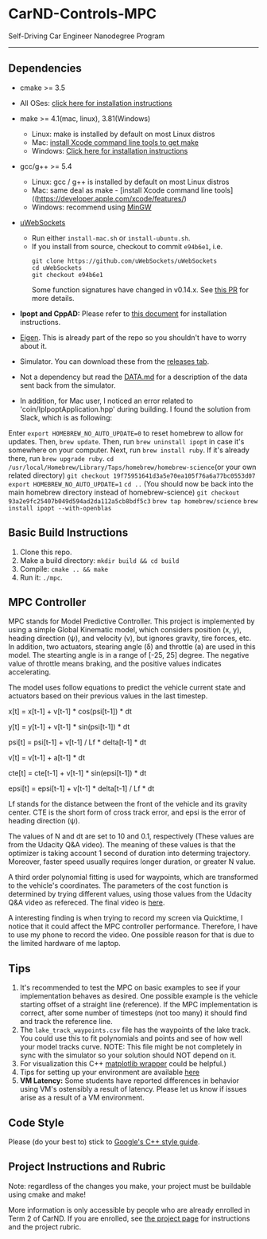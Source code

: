 # CarND-Controls-MPC
Self-Driving Car Engineer Nanodegree Program

---

## Dependencies

* cmake >= 3.5
 * All OSes: [click here for installation instructions](https://cmake.org/install/)
* make >= 4.1(mac, linux), 3.81(Windows)
  * Linux: make is installed by default on most Linux distros
  * Mac: [install Xcode command line tools to get make](https://developer.apple.com/xcode/features/)
  * Windows: [Click here for installation instructions](http://gnuwin32.sourceforge.net/packages/make.htm)
* gcc/g++ >= 5.4
  * Linux: gcc / g++ is installed by default on most Linux distros
  * Mac: same deal as make - [install Xcode command line tools]((https://developer.apple.com/xcode/features/)
  * Windows: recommend using [MinGW](http://www.mingw.org/)
* [uWebSockets](https://github.com/uWebSockets/uWebSockets)
  * Run either `install-mac.sh` or `install-ubuntu.sh`.
  * If you install from source, checkout to commit `e94b6e1`, i.e.
    ```
    git clone https://github.com/uWebSockets/uWebSockets
    cd uWebSockets
    git checkout e94b6e1
    ```
    Some function signatures have changed in v0.14.x. See [this PR](https://github.com/udacity/CarND-MPC-Project/pull/3) for more details.

* **Ipopt and CppAD:** Please refer to [this document](https://github.com/udacity/CarND-MPC-Project/blob/master/install_Ipopt_CppAD.md) for installation instructions.
* [Eigen](http://eigen.tuxfamily.org/index.php?title=Main_Page). This is already part of the repo so you shouldn't have to worry about it.
* Simulator. You can download these from the [releases tab](https://github.com/udacity/self-driving-car-sim/releases).
* Not a dependency but read the [DATA.md](./DATA.md) for a description of the data sent back from the simulator.
* In addition, for Mac user, I noticed an error related to 'coin/IpIpoptApplication.hpp' during building. I found the solution from Slack, which is as following: 

Enter `export HOMEBREW_NO_AUTO_UPDATE=0` to reset homebrew to allow for updates. Then,  `brew update`.
Then, run `brew uninstall ipopt` in case it's somewhere on your computer.
Next, run `brew install ruby`. If it's already there, run `brew upgrade ruby`.
`cd /usr/local/Homebrew/Library/Taps/homebrew/homebrew-science` ​ (or your own related directory)
`git checkout 19f75951641d3a5e70ea105f76a6a77bc0553d07`
`export HOMEBREW_NO_AUTO_UPDATE=1`
`cd ..` (You should now be back into the main homebrew directory instead of homebrew-science)
`git checkout 93a2e9fc25407b049d594ad2da112a5cb8bdf5c3`
`brew tap homebrew/science`
`brew install ipopt --with-openblas` 

## Basic Build Instructions

1. Clone this repo.
2. Make a build directory: `mkdir build && cd build`
3. Compile: `cmake .. && make`
4. Run it: `./mpc`.

## MPC Controller

MPC stands for Model Predictive Controller. This project is implemented by using a simple Global Kinematic model, which considers position (x, y), heading direction (ψ), and velocity (v), but ignores gravity, tire forces, etc. In addition, two actuators, stearing angle (δ) and throttle (a) are used in this model. The stearting angle is in a range of [-25, 25] degree. The negative value of throttle means braking, and the positive values indicates accelerating. 

The model uses follow equations to predict the vehicle current state and actuators based on their previous values in the last timestep.

x[t] = x[t-1] + v[t-1] * cos(psi[t-1]) * dt

y[t] = y[t-1] + v[t-1] * sin(psi[t-1]) * dt

psi[t] = psi[t-1] + v[t-1] / Lf * delta[t-1] * dt

v[t] = v[t-1] + a[t-1] * dt

cte[t] = cte[t-1] + v[t-1] * sin(epsi[t-1]) * dt

epsi[t] = epsi[t-1] + v[t-1] * delta[t-1] / Lf * dt

Lf stands for the distance between the front of the vehicle and its gravity center. CTE is the short form of cross track error, and epsi is the error of heading direction (ψ).

The values of N and dt are set to 10 and 0.1, respectively (These values are from the Udacity Q&A video). The meaning of these values is that the optimizer is taking account 1 second of duration into determing trajectory. Moreover, faster speed usually requires longer duration, or greater N value. 

A third order polynomial fitting is used for waypoints, which are transformed to the vehicle's coordinates. The parameters of the cost function is determined by trying different values, using those values from the Udacity Q&A video as refereced. The final video is [here](https://youtu.be/YRigWV7o3Hw).

A interesting finding is when trying to record my screen via Quicktime, I notice that it could affect the MPC controller performance. Therefore, I have to use my phone to record the video. One possible reason for that is due to the limited hardware of me laptop. 

## Tips

1. It's recommended to test the MPC on basic examples to see if your implementation behaves as desired. One possible example
is the vehicle starting offset of a straight line (reference). If the MPC implementation is correct, after some number of timesteps
(not too many) it should find and track the reference line.
2. The `lake_track_waypoints.csv` file has the waypoints of the lake track. You could use this to fit polynomials and points and see of how well your model tracks curve. NOTE: This file might be not completely in sync with the simulator so your solution should NOT depend on it.
3. For visualization this C++ [matplotlib wrapper](https://github.com/lava/matplotlib-cpp) could be helpful.)
4.  Tips for setting up your environment are available [here](https://classroom.udacity.com/nanodegrees/nd013/parts/40f38239-66b6-46ec-ae68-03afd8a601c8/modules/0949fca6-b379-42af-a919-ee50aa304e6a/lessons/f758c44c-5e40-4e01-93b5-1a82aa4e044f/concepts/23d376c7-0195-4276-bdf0-e02f1f3c665d)
5. **VM Latency:** Some students have reported differences in behavior using VM's ostensibly a result of latency.  Please let us know if issues arise as a result of a VM environment.

## Code Style

Please (do your best to) stick to [Google's C++ style guide](https://google.github.io/styleguide/cppguide.html).

## Project Instructions and Rubric

Note: regardless of the changes you make, your project must be buildable using
cmake and make!

More information is only accessible by people who are already enrolled in Term 2
of CarND. If you are enrolled, see [the project page](https://classroom.udacity.com/nanodegrees/nd013/parts/40f38239-66b6-46ec-ae68-03afd8a601c8/modules/f1820894-8322-4bb3-81aa-b26b3c6dcbaf/lessons/b1ff3be0-c904-438e-aad3-2b5379f0e0c3/concepts/1a2255a0-e23c-44cf-8d41-39b8a3c8264a)
for instructions and the project rubric.
